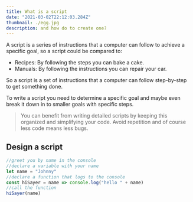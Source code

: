 ```yaml
---
title: What is a script
date: "2021-03-02T22:12:03.284Z"
thumbnail: ./egg.jpg
description: and how do to create one?
---
```


A script is a series of instructions that a computer can follow
to achieve a specific goal, so a script could be compared to:

- Recipes: By following the steps you can bake a cake.
- Manuals: By following the instructions you can repair your car.

So a script is a set of instructions that a computer can follow step-by-step to get something done.

To write a script you need to determine a specific goal and maybe even break it down in to smaller goals with specific steps.

> You can benefit from writing detailed scripts by keeping this organized and simplifying your code.
> Avoid repetition and of course less code means less bugs.

## Design a script

```js
//greet you by name in the console
//declare a variable with your name
let name = "Johnny"
//declare a function that logs to the console
const hiSayer = name => console.log("hello " + name)
//call the function
hiSayer(name)
```
